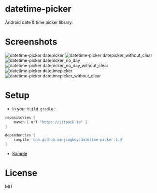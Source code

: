 # datetime-picker
Android date &amp; time picker library.

# Screenshots

![datetime-picker datepicker](screenshots/datepicker.png)
![datetime-picker datepicker_without_clear](screenshots/datepicker_without_clear.png)
![datetime-picker datepicker_no_day](screenshots/datepicker_no_day.png)
![datetime-picker datepicker_no_day_without_clear](screenshots/datepicker_no_day_without_clear.png)
![datetime-picker datetimepicker](screenshots/datetimepicker.png)
![datetime-picker datetimepicker_without_clear](screenshots/datetimepicker_without_clear.png)

# Setup

* In your `build.gradle` :

```gradle
repositories {
    maven { url "https://jitpack.io" }
}

dependencies {
    compile 'com.github.nanjingboy:datetime-picker:1.0'
}
```

* [Sample](sample/src/main)

# License

MIT